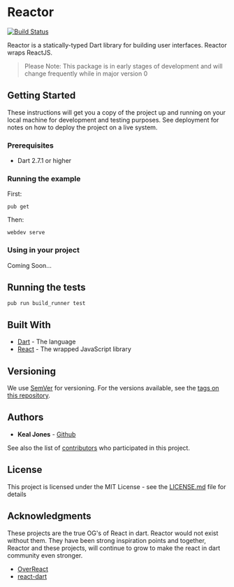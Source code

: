 # Reactor

[![Build Status](https://travis-ci.com/KealJones/reactor.svg?branch=master)](https://travis-ci.com/KealJones/reactor)

Reactor is a statically-typed Dart library for building user interfaces. Reactor wraps ReactJS.

> Please Note: This package is in early stages of development and will change frequently while in major version 0

## Getting Started

These instructions will get you a copy of the project up and running on your local machine for development and testing purposes. See deployment for notes on how to deploy the project on a live system.

### Prerequisites

* Dart 2.7.1 or higher

### Running the example

First:
```
pub get
```

Then:
```
webdev serve
```

### Using in your project

Coming Soon...

## Running the tests

```
pub run build_runner test
```

## Built With

* [Dart](https://dart.dev/) - The language
* [React](https://reactjs.org/) - The wrapped JavaScript library

## Versioning

We use [SemVer](http://semver.org/) for versioning. For the versions available, see the [tags on this repository](https://github.com/kealjones/reactor/tags).

## Authors

* **Keal Jones** - [Github](https://github.com/kealjones)

See also the list of [contributors](https://github.com/kealjones/reactor/contributors) who participated in this project.

## License

This project is licensed under the MIT License - see the [LICENSE.md](LICENSE.md) file for details

## Acknowledgments

These projects are the true OG's of React in dart. Reactor would not exist without them. They have been strong inspiration points and together, Reactor and these projects, will continue to grow to make the react in dart community even stronger.

* [OverReact](https://github.com/workiva/over_react)
* [react-dart](https://github.com/cleandart/react-dart)
